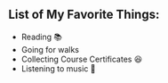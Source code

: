 ## List of My Favorite Things:
* Reading 📚
* Going for walks
* Collecting Course Certificates 😆
* Listening to music 🎵 
